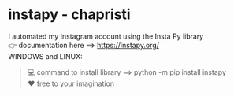 # instapy - chapristi
I automated my Instagram account using the Insta Py library<br>
👉 documentation here ==> https://instapy.org/ <br>
WINDOWS and LINUX:<br> 
> 💻 command to install library ==> python -m pip install instapy<br>
> ❤️ free to your imagination

